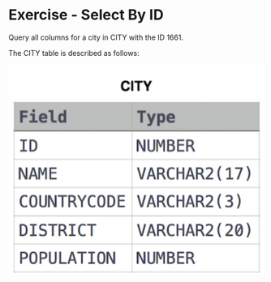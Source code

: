 # Exercise - Select By ID

Query all columns for a city in CITY with the ID 1661.

The CITY table is described as follows: 

![city](.//images/city.png)